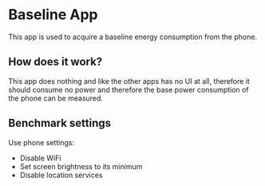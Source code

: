 # Baseline App
This app is used to acquire a baseline energy consumption from the phone.

## How does it work?
This app does nothing and like the other apps has no UI at all, therefore it should consume no power and therefore the base power consumption of the phone can be measured.

## Benchmark settings
Use phone settings:
* Disable WiFi
* Set screen brightness to its minimum
* Disable location services
